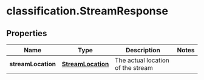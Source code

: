 # classification.StreamResponse

## Properties
Name | Type | Description | Notes
------------ | ------------- | ------------- | -------------
**streamLocation** | [**StreamLocation**](StreamLocation.md) | The actual location of the stream | 


